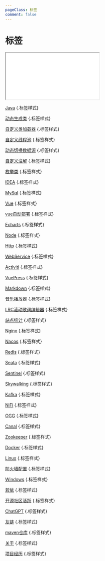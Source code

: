 ```yaml
---
pageClass: 标签
comment: false
---
```


# 标签

<div id="shizhong">
    <iframe src="/vuepress-lingdu-v2/html/标签云测试.html"></iframe>
</div>

[Java](../Java周边/基础/java/1知识架构.html) {.标签样式}  

[动态生成类](../Java周边/基础/java/使用过的功能.html#动态生成类) {.标签样式}  

[自定义类加载器](../Java周边/基础/java/使用过的功能.html#自定义类加载器) {.标签样式}  

[自定义线程池](../Java周边/基础/java/使用过的功能.html#自定义线程池) {.标签样式} 

[动态切换数据源](../Java周边/基础/java/使用过的功能.html#动态切换数据源) {.标签样式}  

[自定义注解](../Java周边/基础/java/使用过的功能.html#自定义注解) {.标签样式}

[枚举类](../Java周边/基础/java/使用过的功能.html#枚举类) {.标签样式}  

[IDEA](../Java周边/基础/idea/) {.标签样式}  

[MySql](../Java周边/基础/db/) {.标签样式}  

[Vue](../Java周边/基础/vue/) {.标签样式}

[vue自动部署](../Java周边/基础/vue/自动部署.html) {.标签样式}

[Echarts](../Java周边/基础/echarts/) {.标签样式}

[Node](../Java周边/基础/node/) {.标签样式}

[Http](../Java周边/基础/http/) {.标签样式}

[WebService](../Java周边/基础/webservice/) {.标签样式}

[Activiti](../Java周边/基础/activiti/) {.标签样式}

[VuePress](../本站建设/) {.标签样式}

[Markdown](../本站建设/markdown/) {.标签样式}

[音乐播放器](../本站建设/插件/音乐播放器.html) {.标签样式}

[LRC滚动歌词编辑器](../本站建设/工具/LRC滚动歌词编辑器/LRC滚动歌词编辑器.html) {.标签样式}

[站点统计](../本站建设/站点统计/) {.标签样式}

[Nginx](../Java周边/第三方插件/nginx/) {.标签样式}

[Nacos](../Java周边/第三方插件/nacos/) {.标签样式}

[Redis](../Java周边/第三方插件/redis/) {.标签样式}

[Seata](../Java周边/第三方插件/seata/) {.标签样式}

[Sentinel](../Java周边/第三方插件/sentinel/) {.标签样式}

[Skywalking](../Java周边/第三方插件/skywalking/) {.标签样式}

[Kafka](../Java周边/第三方插件/kafka/) {.标签样式}

[NiFi](../Java周边/第三方插件/nifi/) {.标签样式}

[OGG](../Java周边/第三方插件/ogg/) {.标签样式}

[Canal](../Java周边/第三方插件/canal/) {.标签样式}

[Zookeeper](../Java周边/第三方插件/zookeeper/) {.标签样式}

[Docker](../Java周边/系统/docker/) {.标签样式}

[Linux](../Java周边/系统/linux/) {.标签样式}

[防火墙配置](../Java周边/系统/linux/防火墙配置.md) {.标签样式}

[Windows](../Java周边/系统/windows/) {.标签样式}

[若依](../Java周边/若依/) {.标签样式}

[开源社区活跃](../Java周边/若依/微服务/社区活跃.md) {.标签样式}

[ChatGPT](https://c.binjie.fun/) {.标签样式}

[友链](../友链/博客圈.html) {.标签样式}

[maven仓库](../友链/镜像网站.html) {.标签样式}

[关于](../关于/我/) {.标签样式}

[项目经历](../关于/我/职业生涯/臻峰信息/) {.标签样式}
